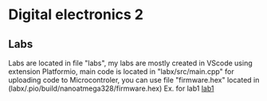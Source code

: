 
<h1> Digital electronics 2 </h1>
  <h2> Labs </h2>
    <p> Labs are located in file "labs", my labs are mostly created in VScode using extension Platformio, main code is located in "labx/src/main.cpp" for uploading code to Microcontroler, you can use file "firmware.hex" located in (labx/.pio/build/nanoatmega328/firmware.hex)
  Ex. for lab1 <a href="https://github.com/FilipPaul/Digital-Electronics-2/blob/master/labs/lab1/.pio/build/nanoatmega328/firmware.hex">lab1</a></p>
